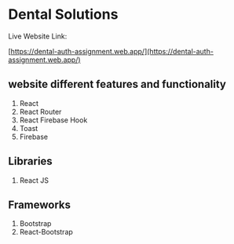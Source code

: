 # Dental Solutions

Live Website Link: 


[https://dental-auth-assignment.web.app/](https://dental-auth-assignment.web.app/)


## website different features and functionality

 1. React
 2. React Router
 3. React Firebase Hook
 4. Toast
 5. Firebase

## Libraries
 1. React JS
 
## Frameworks
 1. Bootstrap
 2. React-Bootstrap

